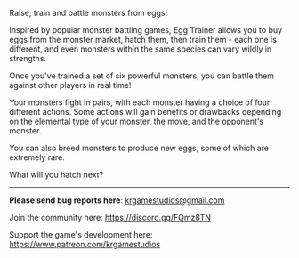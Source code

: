Raise, train and battle monsters from eggs!

Inspired by popular monster battling games, Egg Trainer allows you to buy eggs from the monster market, hatch them, then train them - each one is different, and even monsters within the same species can vary wildly in strengths.

Once you've trained a set of six powerful monsters, you can battle them against other players in real time!

Your monsters fight in pairs, with each monster having a choice of four different actions. Some actions will gain benefits or drawbacks depending on the elemental type of your monster, the move, and the opponent's monster.

You can also breed monsters to produce new eggs, some of which are extremely rare.

What will you hatch next?

<hr />

**Please send bug reports here**: [krgamestudios@gmail.com](mailto:krgamestudios@gmail.com)

Join the community here: https://discord.gg/FQmz8TN

Support the game's development here: https://www.patreon.com/krgamestudios

